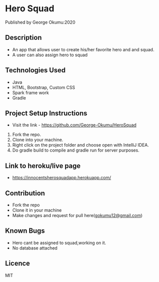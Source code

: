 
# Hero Squad
Published by George Okumu:2020

## Description
- An app that allows user to create his/her favorite hero and and squad.
- A user can also assign hero to squad

## Technologies Used
- Java
- HTML, Bootstrap, Custom CSS
- Spark frame work
- Gradle

## Project Setup Instructions
- Visit the link - https://github.com/George-Okumu/HeroSquad
1. Fork the repo.
2. Clone into your machine.
3. Right click on the project folder and choose open with IntelliJ IDEA.
4. Do gradle build to compile and gradle run for server purposes.


## Link to heroku/live page
- https://innocentsherosquadapp.herokuapp.com/

## Contribution
- Fork the repo
- Clone it in your machine
- Make changes and request for pull here(gokumu12@gmail.com)

## Known Bugs
- Hero cant be assigned to squad,working on it.
- No database attached

## Licence
 MIT